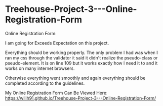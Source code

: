 # Treehouse-Project-3---Online-Registration-Form
Online Registration Form

I am going for Exceeds Expectation on this project.

Everything should be working properly. The only problem I had was when I ran my css through the validator it said it didn't realize the pseudo-class or pseudo-element. It is on line 109 but it works exactly how I need it to and it works on many internet browsers.


Otherwise everything went smoothly and again everything should be completed according to the guidelines.


My Online Registration Form Can Be Viewed Here: https://willh91.github.io/Treehouse-Project-3---Online-Registration-Form/
